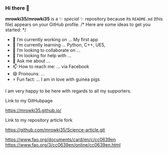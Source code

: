 ### Hi there 👋


**mrowki35/mrowki35** is a ✨ _special_ ✨ repository because its `README.md` (this file) appears on your GitHub profile.
/*
Here are some ideas to get you started:
*/
- 🔭 I’m currently working on ... My first app
- 🌱 I’m currently learning ... Python, C++, UE5,
- 👯 I’m looking to collaborate on ...
- 🤔 I’m looking for help with ...
- 💬 Ask me about ...
- 📫 How to reach me: ... via Facebook
- 😄 Pronouns: ...
- ⚡ Fun fact: ... I am in love with guinea pigs


I am very happy to be here with regards to all my supporters.

Link to my GitHubpage

https://mrowki35.github.io/

Link to my repository article fork

https://github.com/mrowki35/Science-article.git


https://www.fao.org/documents/card/en/c/cc0639en
https://www.fao.org/3/cc0639en/online/cc0639en.html
